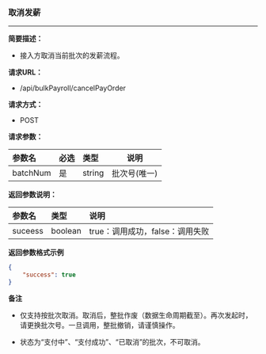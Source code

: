 ### 取消发薪

---

**简要描述：**

* 接入方取消当前批次的发薪流程。

**请求URL：**

* /api/bulkPayroll/cancelPayOrder

**请求方式：**

* POST 

**请求参数：**

| 参数名 | 必选 | 类型 | 说明 |
| :--- | :--- | :--- | --- |
| batchNum | 是 | string | 批次号\(唯一\) |

**返回参数说明：**

| 参数名 | 类型 | 说明 |
| :--- | :--- | :--- |
| suceess | boolean | true：调用成功，false：调用失败 |

**返回参数格式示例**

```json
{
    "success": true
}
```

**备注**

* 仅支持按批次取消。取消后，整批作废（数据生命周期截至）。再次发起时，请更换批次号。一旦调用，整批撤销，请谨慎操作。

* 状态为“支付中”、“支付成功”、“已取消”的批次，不可取消。



